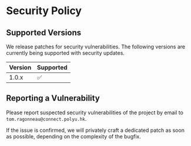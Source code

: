 # Security Policy

## Supported Versions

We release patches for security vulnerabilities. The following versions are
currently being supported with security updates.

| Version | Supported          |
| ------- | ------------------ |
| 1.0.x   | :white_check_mark: |

## Reporting a Vulnerability

Please report suspected security vulnerabilities of the project by email to
`tom.ragonneau@connect.polyu.hk`.

If the issue is confirmed, we will privately craft a dedicated patch as soon as
possible, depending on the complexity of the bugfix.

